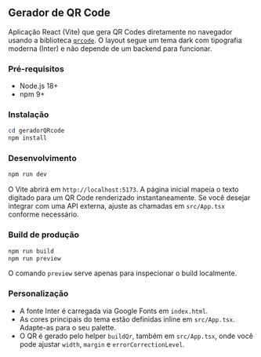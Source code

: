 ## Gerador de QR Code

Aplicação React (Vite) que gera QR Codes diretamente no navegador usando a biblioteca [`qrcode`](https://www.npmjs.com/package/qrcode). O layout segue um tema dark com tipografia moderna (Inter) e não depende de um backend para funcionar.

### Pré-requisitos

- Node.js 18+
- npm 9+

### Instalação

```powershell
cd geradorQRcode
npm install
```

### Desenvolvimento

```powershell
npm run dev
```

O Vite abrirá em `http://localhost:5173`. A página inicial mapeia o texto digitado para um QR Code renderizado instantaneamente. Se você desejar integrar com uma API externa, ajuste as chamadas em `src/App.tsx` conforme necessário.

### Build de produção

```powershell
npm run build
npm run preview
```

O comando `preview` serve apenas para inspecionar o build localmente.

### Personalização

- A fonte Inter é carregada via Google Fonts em `index.html`.
- As cores principais do tema estão definidas inline em `src/App.tsx`. Adapte-as para o seu palette.
- O QR é gerado pelo helper `buildQr`, também em `src/App.tsx`, onde você pode ajustar `width`, `margin` e `errorCorrectionLevel`.
